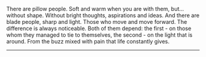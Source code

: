 There are pillow people. Soft and warm when you are with them, but... without shape. Without bright thoughts, aspirations and ideas. And there are blade people, sharp and light. Those who move and move forward. The difference is always noticeable. Both of them depend: the first - on those whom they managed to tie to themselves, the second - on the light that is around. From the buzz mixed with pain that life constantly gives.

----











